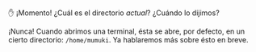 :hand: ¡Momento! ¿Cuál es el directorio _actual_? ¿Cuándo lo dijimos? 

¡Nunca! Cuando abrimos una terminal, ésta se abre, por defecto, en un cierto directorio: `/home/mumuki`. Ya hablaremos más sobre ésto en breve. 


